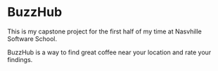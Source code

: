 BuzzHub
=======

This is my capstone project for the first half of my time at Nasvhille Software School. 

BuzzHub is a way to find great coffee near your location and rate your findings. 
